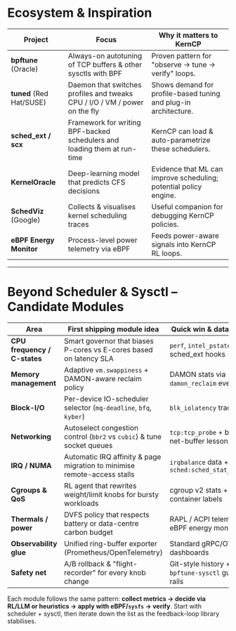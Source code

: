 # Ecosystem & Inspiration

| Project | Focus | Why it matters to KernCP |
|---------|-------|--------------------------|
| **bpftune** (Oracle) | Always-on autotuning of TCP buffers & other sysctls with BPF | Proven pattern for "observe → tune → verify" loops. |
| **tuned** (Red Hat/SUSE) | Daemon that switches profiles and tweaks CPU / I/O / VM / power on the fly | Shows demand for profile-based tuning and plug-in architecture. |
| **sched_ext / scx** | Framework for writing BPF-backed schedulers and loading them at run-time | KernCP can load & auto-parametrize these schedulers. |
| **KernelOracle** | Deep-learning model that predicts CFS decisions | Evidence that ML can improve scheduling; potential policy engine. |
| **SchedViz** (Google) | Collects & visualises kernel scheduling traces | Useful companion for debugging KernCP policies. |
| **eBPF Energy Monitor** | Process-level power telemetry via eBPF | Feeds power-aware signals into KernCP RL loops. |

---

# Beyond Scheduler & Sysctl – Candidate Modules

| Area | First shipping module idea | Quick win & data source |
|------|---------------------------|--------------------------|
| **CPU frequency / C-states** | Smart governor that biases P-cores vs E-cores based on latency SLA | `perf`, `intel_pstate`, sched_ext hooks |
| **Memory management** | Adaptive `vm.swappiness` + DAMON-aware reclaim policy | DAMON stats via `damon_reclaim` events |
| **Block-I/O** | Per-device IO-scheduler selector (`mq-deadline`, `bfq`, `kyber`) | `blk_iolatency` tracepoints |
| **Networking** | Autoselect congestion control (`bbr2` vs `cubic`) & tune socket queues | `tcp:tcp_probe` + bpftune net-buffer lessons |
| **IRQ / NUMA** | Automatic IRQ affinity & page migration to minimise remote-access stalls | `irqbalance` data + `sched:sched_stat_runtime` |
| **Cgroups & QoS** | RL agent that rewrites weight/limit knobs for bursty workloads | cgroup v2 stats + container labels |
| **Thermals / power** | DVFS policy that respects battery or data-centre carbon budget | RAPL / ACPI telemetry + eBPF energy monitor |
| **Observability glue** | Unified ring-buffer exporter (Prometheus/OpenTelemetry) | Standard gRPC/OTLP for dashboards |
| **Safety net** | A/B rollback & "flight-recorder" for every knob change | Git-style history + `bpftune-sysctl` guard rails |

Each module follows the same pattern: **collect metrics → decide via RL/LLM or heuristics → apply with eBPF/`sysfs` → verify**.  Start with scheduler + sysctl, then iterate down the list as the feedback-loop library stabilises.